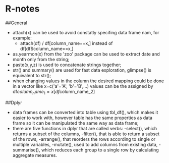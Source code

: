 # R-notes

##General
- attach(x) can be used to avoid constatly specifing data frame nam, for example:
     - attach(df) / df[column_name==x,] instead of df[df$column_name==x,]
- as.yearmon(x) from the 'zoo' package can be used to extract date and month only from the string;
- paste(x,y,z) is used to concatenate strings together;
- str() and summary() are used for fast data exploration, glimpse() is equivalent to str();
- when changing values in the column the desired mapping could be done in a vector like x=c('a'='A', 'b'='B',...) values can be the assigned by df$column_name_1=x[df$column_name_2]

##Dplyr
- data frames can be converted into table using tbl_df(), which makes it easier to work with, however table has the same properties as data frame so it can be manipulated the same way as data frame;
- there are five functions in dplyr that are called verbs:
          -select(), which returns a subset of the columns,
          -filter(), that is able to return a subset of the rows,
          -arrange(), that reorders the rows according to single or multiple variables,
          -mutate(), used to add columns from existing data,
          -summarise(), which reduces each group to a single row by calculating aggregate measures.
      
